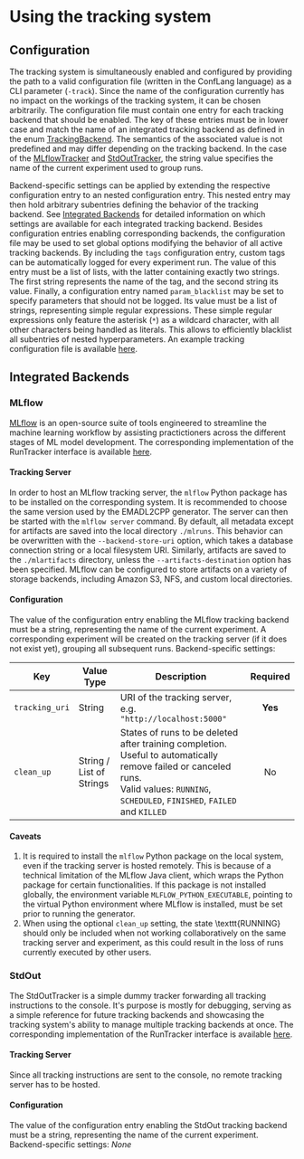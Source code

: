 # Using the tracking system
## Configuration
The tracking system is simultaneously enabled and configured by providing the path to a valid configuration file (written in the ConfLang language) as a CLI parameter (`-track`). Since the name of the configuration currently has no impact on the workings of the tracking system, it can be chosen arbitrarily. The configuration file must contain one entry for each tracking backend that should be enabled. The key of these entries must be in lower case and match the name of an integrated tracking backend as defined in the enum [TrackingBackend](src/main/java/de/monticore/mlpipelines/tracking/TrackingBackend.java). The semantics of the associated value is not predefined and may differ depending on the tracking backend. In the case of the [MLflowTracker](src/main/java/de/monticore/mlpipelines/tracking/tracker/MLflowTracker.java) and [StdOutTracker](src/main/java/de/monticore/mlpipelines/tracking/tracker/StdOutTracker.java), the string value specifies the name of the current experiment used to group runs.

Backend-specific settings can be applied by extending the respective configuration entry to an nested configuration entry. This nested entry may then hold arbitrary subentries defining the behavior of the tracking backend. See [Integrated Backends](#integrated_backends) for detailed information on which settings are available for each integrated tracking backend. Besides configuration entries enabling corresponding backends, the configuration file may be used to set global options modifying the behavior of all active tracking backends. By including the `tags` configuration entry, custom tags can be automatically logged for every experiment run. The value of this entry must be a list of lists, with the latter containing exactly two strings. The first string represents the name of the tag, and the second string its value. Finally, a configuration entry named `param_blacklist` may be set to specify parameters that should not be logged. Its value must be a list of strings, representing simple regular expressions. These simple regular expressions only feature the asterisk (`*`) as a wildcard character, with all other characters being handled as literals. This allows to efficiently blacklist all subentries of nested hyperparameters. An example tracking configuration file is available [here](src/main/resources/experiments/tracking/trackingConfigurationExample.conf).

## Integrated Backends
### MLflow
[MLflow](https://www.mlflow.org) is an open-source suite of tools engineered to streamline the machine learning workflow by assisting practictioners across the different stages of ML model development. The corresponding implementation of the RunTracker interface is available [here](src/main/java/de/monticore/mlpipelines/tracking/tracker/MLflowTracker.java).

#### Tracking Server
In order to host an MLflow tracking server, the `mlflow` Python package has to be installed on the corresponding system. It is recommended to choose the same version used by the EMADL2CPP generator. The server can then be started with the `mlflow server` command. By default, all metadata except for artifacts are saved into the local directory `./mlruns`. This behavior can be overwritten with the `--backend-store-uri` option, which takes a database connection string or a local filesystem URI. Similarly, artifacts are saved to the `./mlartifacts` directory, unless the `--artifacts-destination` option has been specified. MLflow can be configured to store artifacts on a variety of storage backends, including Amazon S3, NFS, and custom local directories.

#### Configuration
The value of the configuration entry enabling the MLflow tracking backend must be a string, representing the name of the current experiment. A corresponding experiment will be created on the tracking server (if it does not exist yet), grouping all subsequent runs. Backend-specific settings:

| Key | Value Type | Description | Required |
|---|---|---|:---:|
| `tracking_uri` | String | URI of the tracking server, e.g. `"http://localhost:5000"` | **Yes** |
| `clean_up` | String / List of Strings | States of runs to be deleted after training completion. Useful to automatically remove failed or canceled runs.<br>Valid values: `RUNNING`, `SCHEDULED`, `FINISHED`, `FAILED` and `KILLED`   | No |

#### Caveats
1. It is required to install the `mlflow` Python package on the local system, even if the tracking server is hosted remotely. This is because of a technical limitation of the MLflow Java client, which wraps the Python package for certain functionalities. If this package is not installed globally, the environment variable `MLFLOW_PYTHON_EXECUTABLE`, pointing to the virtual Python environment where MLflow is installed, must be set prior to running the generator.
2. When using the optional `clean_up` setting, the state \texttt{RUNNING} should only be included when not working collaboratively on the same tracking server and experiment, as this could result in the loss of runs currently executed by other users.

### StdOut
The StdOutTracker is a simple dummy tracker forwarding all tracking instructions to the console. It's purpose is mostly for debugging, serving as a simple reference for future tracking backends and showcasing the tracking system's ability to manage multiple tracking backends at once. The corresponding implementation of the RunTracker interface is available [here](src/main/java/de/monticore/mlpipelines/tracking/tracker/StdOutTracker.java).

#### Tracking Server
Since all tracking instructions are sent to the console, no remote tracking server has to be hosted.

#### Configuration
The value of the configuration entry enabling the StdOut tracking backend must be a string, representing the name of the current experiment. Backend-specific settings: *None*